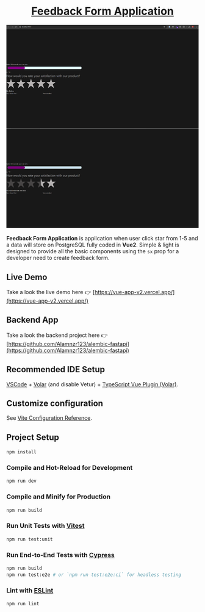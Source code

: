<h1 align="center">
  <a href="https://github.com/Alamnzr123/vue-app-v2">
  Feedback Form Application
  </a>
  <br />
</h1>

![screenshot](public/background.png)

**Feedback Form Application** is application when user click star from 1-5 and a data will store on PostgreSQL fully coded in **Vue2**.
Simple & light is designed to provide all the basic components using the `sx` prop for a developer need to create feedback form.

## Live Demo

Take a look the live demo here 👉 [https://vue-app-v2.vercel.app/](https://vue-app-v2.vercel.app/)

## Backend App

Take a look the backend project here 👉 [https://github.com/Alamnzr123/alembic-fastapi](https://github.com/Alamnzr123/alembic-fastapi)

## Recommended IDE Setup

[VSCode](https://code.visualstudio.com/) + [Volar](https://marketplace.visualstudio.com/items?itemName=Vue.volar) (and disable Vetur) + [TypeScript Vue Plugin (Volar)](https://marketplace.visualstudio.com/items?itemName=Vue.vscode-typescript-vue-plugin).

## Customize configuration

See [Vite Configuration Reference](https://vitejs.dev/config/).

## Project Setup

```sh
npm install
```

### Compile and Hot-Reload for Development

```sh
npm run dev
```

### Compile and Minify for Production

```sh
npm run build
```

### Run Unit Tests with [Vitest](https://vitest.dev/)

```sh
npm run test:unit
```

### Run End-to-End Tests with [Cypress](https://www.cypress.io/)

```sh
npm run build
npm run test:e2e # or `npm run test:e2e:ci` for headless testing
```

### Lint with [ESLint](https://eslint.org/)

```sh
npm run lint
```
